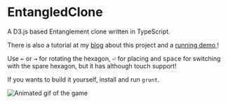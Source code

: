# EntangledClone
A D3.js based Entanglement clone written in TypeScript.

There is also a tutorial at my [blog](http://cacodaemon.de/index.php?id=67) about this project and a [running demo ](http://www.cacodaemon.de/demos/EntangledClone/)!

Use <kbd>←</kbd> or <kbd>→</kbd> for rotating the hexagon, <kbd>⏎</kbd> for placing and <kbd>space</kbd> for switching with the spare hexagon, but it has although touch support!

If you wants to build it yourself, install and run `grunt`.

![Animated gif of the game](http://cacodaemon.de/images/106.gif)
